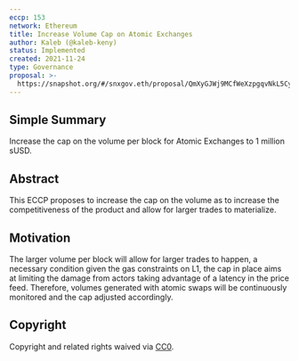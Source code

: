 ```yaml
---
eccp: 153
network: Ethereum
title: Increase Volume Cap on Atomic Exchanges
author: Kaleb (@kaleb-keny)
status: Implemented
created: 2021-11-24
type: Governance
proposal: >-
  https://snapshot.org/#/snxgov.eth/proposal/QmXyGJWj9MCfWeXzpgqvNkL5CyHeuLcBndJVNWxNZcAZqV
---
```


## Simple Summary

<!--"If you can't explain it simply, you don't understand it well enough." Provide a simplified and layman-accessible explanation of the ECCP.-->

Increase the cap on the volume per block for Atomic Exchanges to 1 million sUSD.

## Abstract

<!--A short (~200 word) description of the variable change proposed.-->

This ECCP proposes to increase the cap on the volume as to increase the competitiveness of the product and allow for larger trades to materialize.

## Motivation

<!--The motivation is critical for ECCPs that want to update variables within Elysian. It should clearly explain why the existing variable is not incentive aligned. ECCP submissions without sufficient motivation may be rejected outright.-->

The larger volume per block will allow for larger trades to happen, a necessary condition given the gas constraints on L1, the cap in place aims at limiting the damage from actors taking advantage of a latency in the price feed. Therefore, volumes generated with atomic swaps will be continuously monitored and the cap adjusted accordingly.

## Copyright

Copyright and related rights waived via [CC0](https://creativecommons.org/publicdomain/zero/1.0/).
